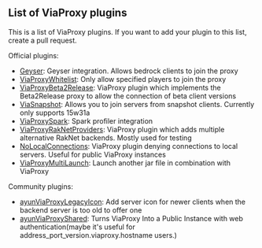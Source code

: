 ## List of ViaProxy plugins

This is a list of ViaProxy plugins. If you want to add your plugin to this list, create a pull request.  

Official plugins:
- [Geyser](https://github.com/GeyserMC/Geyser/tree/master/bootstrap/viaproxy): Geyser integration. Allows bedrock clients to join the proxy
- [ViaProxyWhitelist](https://github.com/ViaVersionAddons/ViaProxyWhitelist): Only allow specified players to join the proxy
- [ViaProxyBeta2Release](https://github.com/ViaVersionAddons/ViaProxyBeta2Release): ViaProxy plugin which implements the Beta2Release proxy to allow the connection of beta client versions
- [ViaSnapshot](https://github.com/ViaVersionAddons/ViaSnapshot): Allows you to join servers from snapshot clients. Currently only supports 15w31a
- [ViaProxySpark](https://github.com/ViaVersionAddons/ViaProxySpark): Spark profiler integration
- [ViaProxyRakNetProviders](https://github.com/ViaVersionAddons/ViaProxyRakNetProviders): ViaProxy plugin which adds multiple alternative RakNet backends. Mostly used for testing
- [NoLocalConnections](https://github.com/ViaVersionAddons/NoLocalConnections): ViaProxy plugin denying connections to local servers. Useful for public ViaProxy instances
- [ViaProxyMultiLaunch](https://github.com/ViaVersionAddons/ViaProxyMultiLaunch): Launch another jar file in combination with ViaProxy

Community plugins:
- [ayunViaProxyLegacyIcon](https://github.com/ayunami2000/ayunViaProxyLegacyIcon): Add server icon for newer clients when the backend server is too old to offer one
- [ayunViaProxyShared](https://github.com/ayunami2000/ayunViaProxyShared): Turns ViaProxy Into a Public Instance with web authentication(maybe it's useful for address_port_version.viaproxy.hostname users.)
